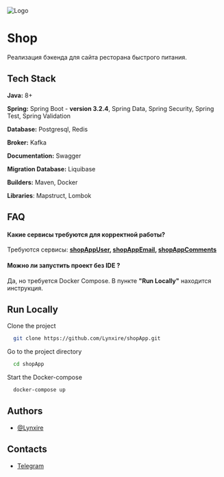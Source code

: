 ![Logo](https://miro.medium.com/v2/resize:fit:600/1*MvUFlFTbiU40ae1SK69-Jg.png)


# Shop

Реализация бэкенда для сайта ресторана быстрого питания.


## Tech Stack
**Java:** 8+

**Spring:** Spring Boot - **version 3.2.4**, Spring Data, Spring Security, Spring Test, Spring Validation

**Database:** Postgresql, Redis

**Broker:** Kafka

**Documentation:** Swagger

**Migration Database:** Liquibase

**Builders:** Maven, Docker

**Libraries**: Mapstruct, Lombok

## FAQ

#### Какие сервисы требуются для корректной работы?

Требуются сервисы:  __[shopAppUser](https://github.com/Lynxire/shopAppUser),  [shopAppEmail](https://github.com/Lynxire/shopAppEmail),  [shopAppComments](https://github.com/Lynxire/ShopAppComments)__

#### Можно ли запустить проект без IDE ?

Да, но требуется Docker Compose. В пункте **"Run Locally"** находится инструкция.


## Run Locally

Clone the project

```bash
  git clone https://github.com/Lynxire/shopApp.git
```

Go to the project directory

```bash
  cd shopApp
```

Start the Docker-compose

```bash
  docker-compose up
```


## Authors

- [@Lynxire](https://github.com/Lynxire)
## Contacts
- [Telegram](https://t.me/terabu)

